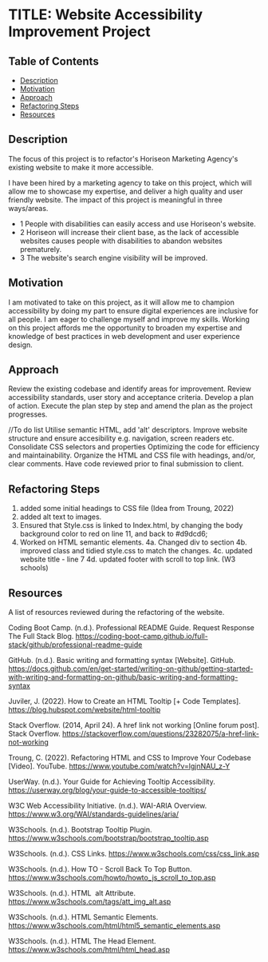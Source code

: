 # TITLE: Website Accessibility Improvement Project


## Table of Contents 
* [Description](#description)
* [Motivation](#motivation)
* [Approach](#approach)
* [Refactoring Steps](#refactoring-steps)
* [Resources](#resources)


## Description

The focus of this project is to refactor's Horiseon Marketing Agency's existing website to make it more accessible. 

I have been hired by a marketing agency to take on this project, which will allow me to showcase my expertise, and deliver a high quality and user friendly website. The impact of this project is meaningful in three ways/areas. 
- 1 People with disabilities can easily access and use Horiseon's website. 
- 2 Horiseon will increase their client base, as the lack of accessible websites causes people with disabilities to abandon websites prematurely. 
- 3 The website's search engine visibility will be improved.


## Motivation

I am motivated to take on this project, as it will allow me to champion accessibility by doing my part to ensure digital experiences are inclusive for all people. I am eager to challenge myself and improve my skills. Working on this project affords me the opportunity to broaden my expertise and knowledge of best practices in web development and user experience design.


## Approach

Review the existing codebase and identify areas for improvement. Review accessibility standards, user story and acceptance criteria. Develop a plan of action. Execute the plan step by step and amend the plan as the project progresses.

//To do list
Utilise semantic HTML, add 'alt' descriptors.
Improve website structure and ensure accesibility e.g. navigation, screen readers etc.
Consolidate CSS selectors and properties
Optimizing the code for efficiency and maintainability. 
Organize the HTML and CSS file with headings, and/or, clear comments.
Have code reviewed prior to final submission to client.


## Refactoring Steps

1. added some initial headings to CSS file (Idea from Troung, 2022)
2. added alt text to images.
3. Ensured that Style.css is linked to Index.html, by changing the body background color to red on line 11, and back to #d9dcd6;
4. Worked on HTML semantic elements. 
4a. Changed div to section
4b. improved class and tidied style.css to match the changes.
4c. updated website title - line 7
4d. updated footer with scroll to top link. (W3 schools)


## Resources

A list of resources reviewed during the refactoring of the website.

Coding Boot Camp. (n.d.). Professional README Guide. Request Response The Full Stack Blog. https://coding-boot-camp.github.io/full-stack/github/professional-readme-guide

GitHub. (n.d.). Basic writing and formatting syntax [Website]. GitHub. https://docs.github.com/en/get-started/writing-on-github/getting-started-with-writing-and-formatting-on-github/basic-writing-and-formatting-syntax

Juviler, J. (2022). How to Create an HTML Tooltip [+ Code Templates]. https://blog.hubspot.com/website/html-tooltip

Stack Overflow. (2014, April 24). A href link not working [Online forum post]. Stack Overflow. https://stackoverflow.com/questions/23282075/a-href-link-not-working

Troung, C. (2022). Refactoring HTML and CSS to Improve Your Codebase [Video]. YouTube. https://www.youtube.com/watch?v=lgjnNAU_z-Y

UserWay. (n.d.). Your Guide for Achieving Tooltip Accessibility. https://userway.org/blog/your-guide-to-accessible-tooltips/

W3C Web Accessibility Initiative. (n.d.). WAI-ARIA Overview. https://www.w3.org/WAI/standards-guidelines/aria/

W3Schools. (n.d.). Bootstrap Tooltip Plugin. https://www.w3schools.com/bootstrap/bootstrap_tooltip.asp

W3Schools. (n.d.). CSS Links. https://www.w3schools.com/css/css_link.asp

W3Schools. (n.d.). How TO - Scroll Back To Top Button. https://www.w3schools.com/howto/howto_js_scroll_to_top.asp

W3Schools. (n.d.). HTML <img> alt Attribute. https://www.w3schools.com/tags/att_img_alt.asp

W3Schools. (n.d.). HTML Semantic Elements. https://www.w3schools.com/html/html5_semantic_elements.asp

W3Schools. (n.d.). HTML The Head Element. https://www.w3schools.com/html/html_head.asp